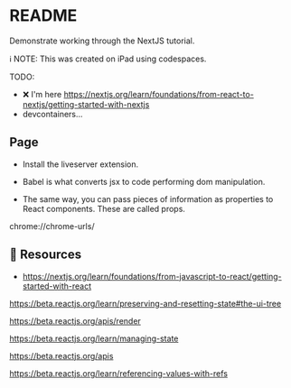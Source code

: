 # README

Demonstrate working through the NextJS tutorial.  

ℹ️ NOTE: This was created on iPad using codespaces.   

TODO:
* ❌ I'm here https://nextjs.org/learn/foundations/from-react-to-nextjs/getting-started-with-nextjs
* devcontainers... 

## Page

* Install the liveserver extension.  
* Babel is what converts jsx to code performing dom manipulation.  

* The same way, you can pass pieces of information as properties to React components. These are called props.

chrome://chrome-urls/






## 👀 Resources

* https://nextjs.org/learn/foundations/from-javascript-to-react/getting-started-with-react

https://beta.reactjs.org/learn/preserving-and-resetting-state#the-ui-tree

https://beta.reactjs.org/apis/render

https://beta.reactjs.org/learn/managing-state

https://beta.reactjs.org/apis

https://beta.reactjs.org/learn/referencing-values-with-refs



